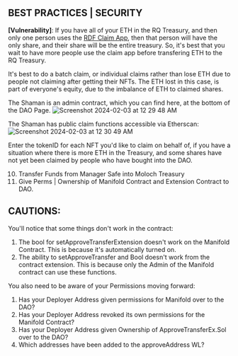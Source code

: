 ## BEST PRACTICES | SECURITY

**[Vulnerability]**: If you have all of your ETH in the RQ Treasury, and then only one person uses the [RDF Claim App](https://silohaus.github.io/silo-nft-dao-admin/#/molochv3/0xa/0x912aab5913023d20a5dcd17160e6954528433a7f/activate), then that person will have the only share, and their share will be the entire treasury. So, it's best that you wait to have more people use the claim app before transfering ETH to the RQ Treasury.

It's best to do a batch claim, or individual claims rather than lose ETH due to people not claiming after getting their NFTs. The ETH lost in this case, is part of everyone's equity, due to the imbalance of ETH to claimed shares.

The Shaman is an admin contract, which you can find here, at the bottom of the DAO Page.
![Screenshot 2024-02-03 at 12 29 48 AM](https://github.com/SiloHaus/manifold-approveTransfer/assets/54530373/5ebaa9d1-34d6-4be1-833b-fb212dc1e1ba)

The Shaman has public claim functions accessible via Etherscan: 
![Screenshot 2024-02-03 at 12 30 49 AM](https://github.com/SiloHaus/manifold-approveTransfer/assets/54530373/f51e6bdb-520c-4f8a-8b06-3ebbe95faaa1)

Enter the tokenID for each NFT you'd like to claim on behalf of, if you have a situation where there is more ETH in the Treasury, and some shares have not yet been claimed by people who have bought into the DAO.

10) Transfer Funds from Manager Safe into Moloch Treasury
11) Give Perms | Ownership of Manifold Contract and Extension Contract to DAO.

## CAUTIONS: 

You'll notice that some things don't work in the contract:

1) The bool for setApproveTransferExtension doesn't work on the Manifold Contract. This is because it's automatically turned on.
2) The ability to setApproveTransfer and Bool doesn't work from the contract extension. This is because only the Admin of the Manifold contract can use these functions.

You also need to be aware of your Permissions moving forward:

1) Has your Deployer Address given permissions for Manifold over to the DAO?
2) Has your Deployer Address revoked its own permissions for the Manifold Contract?
3) Has your Deployer Address given Ownership of ApproveTransferEx.Sol over to the DAO?
4) Which addresses have been added to the approveAddress WL?
